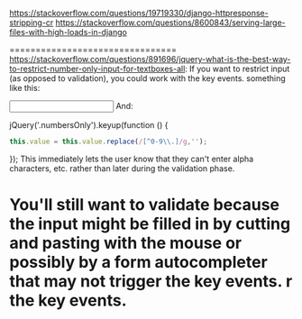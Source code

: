https://stackoverflow.com/questions/19719330/django-httpresponse-stripping-cr
https://stackoverflow.com/questions/8600843/serving-large-files-with-high-loads-in-django


================================
https://stackoverflow.com/questions/891696/jquery-what-is-the-best-way-to-restrict-number-only-input-for-textboxes-all:
If you want to restrict input (as opposed to validation), you could work with the key events. something like this:


<input type="text" class="numbersOnly" value="" />
And:


jQuery('.numbersOnly').keyup(function () { 
```javascript
this.value = this.value.replace(/[^0-9\\.]/g,'');
```
});
This immediately lets the user know that they can't enter alpha characters, etc. rather than later during the validation phase.


You'll still want to validate because the input might be filled in by cutting and pasting with the mouse or possibly by a form autocompleter that may not trigger the key events.
r the key events.
================================
<!--stackedit_data:
eyJoaXN0b3J5IjpbMTYxMzUyNzA4OV19
-->
